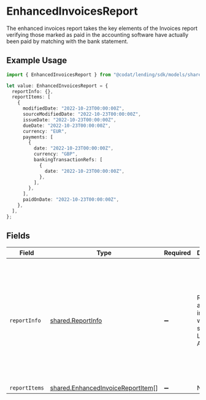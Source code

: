 # EnhancedInvoicesReport

The enhanced invoices report takes the key elements of the Invoices report verifying those marked as paid in the accounting software have actually been paid by matching with the bank statement.

## Example Usage

```typescript
import { EnhancedInvoicesReport } from "@codat/lending/sdk/models/shared";

let value: EnhancedInvoicesReport = {
  reportInfo: {},
  reportItems: [
    {
      modifiedDate: "2022-10-23T00:00:00Z",
      sourceModifiedDate: "2022-10-23T00:00:00Z",
      issueDate: "2022-10-23T00:00:00Z",
      dueDate: "2022-10-23T00:00:00Z",
      currency: "EUR",
      payments: [
        {
          date: "2022-10-23T00:00:00Z",
          currency: "GBP",
          bankingTransactionRefs: [
            {
              date: "2022-10-23T00:00:00Z",
            },
          ],
        },
      ],
      paidOnDate: "2022-10-23T00:00:00Z",
    },
  ],
};
```

## Fields

| Field                                                                                                                                                                             | Type                                                                                                                                                                              | Required                                                                                                                                                                          | Description                                                                                                                                                                       | Example                                                                                                                                                                           |
| --------------------------------------------------------------------------------------------------------------------------------------------------------------------------------- | --------------------------------------------------------------------------------------------------------------------------------------------------------------------------------- | --------------------------------------------------------------------------------------------------------------------------------------------------------------------------------- | --------------------------------------------------------------------------------------------------------------------------------------------------------------------------------- | --------------------------------------------------------------------------------------------------------------------------------------------------------------------------------- |
| `reportInfo`                                                                                                                                                                      | [shared.ReportInfo](../../../sdk/models/shared/reportinfo.md)                                                                                                                     | :heavy_minus_sign:                                                                                                                                                                | Report additional information, which is specific to Lending API reports.                                                                                                          | {<br/>"Example 1": {<br/>"value": {<br/>"pageNumber": 0,<br/>"pageSize": 0,<br/>"totalResults": 0,<br/>"reportName": "string",<br/>"companyName": "string",<br/>"generatedDate": "2023-01-26T07:36:40.487Z"<br/>}<br/>}<br/>} |
| `reportItems`                                                                                                                                                                     | [shared.EnhancedInvoiceReportItem](../../../sdk/models/shared/enhancedinvoicereportitem.md)[]                                                                                     | :heavy_minus_sign:                                                                                                                                                                | N/A                                                                                                                                                                               |                                                                                                                                                                                   |
